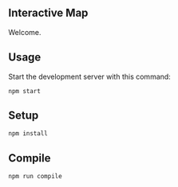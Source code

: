 Interactive Map
---

Welcome.


Usage
---

Start the development server with this command:

```
npm start
```


Setup
---

```
npm install
```


Compile
---

```
npm run compile
```
